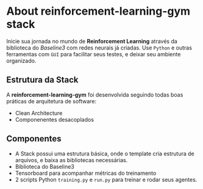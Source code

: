 # About reinforcement-learning-gym stack

Inicie sua jornada no mundo de **Reinforcement Learning** através da biblioteca do *Baseline3* com redes neurais já criadas.
Use `Python` e outras ferramentas com `GUI` para facilitar seus testes, e deixar seu ambiente organizado.


## Estrutura da Stack
A **reinforcement-learning-gym** foi desenvolvida seguindo todas boas práticas de arquitetura de software:
+ Clean Architecture
+ Componenentes desacoplados

## Componentes
+ A Stack possui uma estrutura básica, onde o template cria estrutura de arquivos, e baixa as bibliotecas necessárias. 
+ Biblioteca do Baseline3 
+ Tensorboard para acompanhar métricas do treinamento
+ 2 scripts Python `training.py` e `run.py` para treinar e rodar seus agentes.
